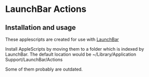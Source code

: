 # LaunchBar Actions

## Installation and usage
These applescripts are created for use with [LaunchBar](http://www.obdev.at/products/launchbar/)

Install AppleScripts by moving them to a folder which is indexed by LaunchBar. The default location would be ~/Library/Application Support/LaunchBar/Actions

Some of them probably are outdated. 